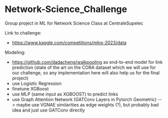 # Network-Science_Challenge
Group project in ML for Network Science Class at CentraleSupelec 

Link to challenge:
- https://www.kaggle.com/competitions/mlns-2023/data

Modeling:
- https://github.com/dadacheng/walkpooling as end-to-end model for link prediction (state of the art on the CORA dataset which we will use for our challenge, so any implementation here will also help us for the final project)
- use Logistic Regression
- finetune XGBoost
- use MLP (same input as XGBOOST) to predict links
- use Graph Attention Network (GATConv Layers in Pytorch Geometric) --> maybe use VGNAE similarities as edge weights (?), but probably bad idea and just use GATConv directly
